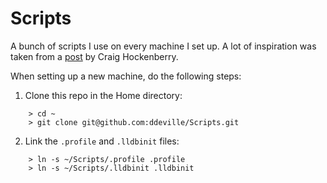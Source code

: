 Scripts
=======

A bunch of scripts I use on every machine I set up. A lot of inspiration was taken from a [post](http://furbo.org/2014/09/03/the-terminal/) by Craig Hockenberry.

When setting up a new machine, do the following steps:

1. Clone this repo in the Home directory:
```
	> cd ~
	> git clone git@github.com:ddeville/Scripts.git
```
2. Link the `.profile` and `.lldbinit` files:
```
	> ln -s ~/Scripts/.profile .profile
	> ln -s ~/Scripts/.lldbinit .lldbinit
```
